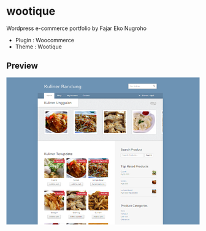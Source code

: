 # wootique
Wordpress e-commerce portfolio
by Fajar Eko Nugroho 

* Plugin : Woocommerce
* Theme : Wootique

## Preview
![preview image](./preview/preview.PNG)
